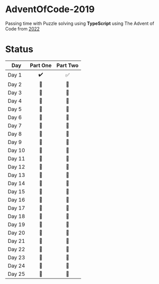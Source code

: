 # AdventOfCode-2019

Passing time with Puzzle solving using **TypeScript** using The Advent of Code from [2022](https://adventofcode.com/2022) 


# Status

| Day  | Part One | Part Two | 
|---|:---:|:---:|
| Day 1| :heavy_check_mark: | :white_check_mark: |
| Day 2| :pencil: | :pencil: |
| Day 3| :pencil: | :pencil: |
| Day 4| :pencil: | :pencil: |
| Day 5| :pencil: | :pencil: |
| Day 6| :pencil: | :pencil: |
| Day 7| :pencil: | :pencil: |
| Day 8| :pencil: | :pencil: |
| Day 9| :pencil: | :pencil: |
| Day 10| :calendar: | :calendar: |
| Day 11| :calendar: | :calendar: |
| Day 12| :calendar: | :calendar: |
| Day 13| :calendar: | :calendar: |
| Day 14| :calendar: |  :calendar:|
| Day 15|  :calendar:|  :calendar:|
| Day 16|  :calendar:|  :calendar:|
| Day 17|  :calendar:| :calendar: |
| Day 18|  :calendar:| :calendar: |
| Day 19|  :calendar:|  :calendar:|
| Day 20|  :calendar:|  :calendar:|
| Day 21|:calendar: |:calendar: |
| Day 22|:calendar: |:calendar: |
| Day 23| :calendar:| :calendar:|
| Day 24| :calendar:| :calendar:|
| Day 25| :calendar:|:calendar: |
